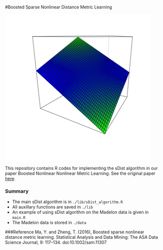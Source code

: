 #Boosted Sparse Nonlinear Distance Metric Learning

![image](https://github.com/yuting27/sDist/blob/master/figs/metric_circle_blue.gif)

This repository contains R codes for implementing the sDist algorithm in our paper Boosted Nonlinear Nonlinear Metric Learning. See the original paper [here](http://onlinelibrary.wiley.com/doi/10.1002/sam.11307/full).

### Summary

- The main sDist algorithm is in `./lib/sDist_algorithm.R`
- All auxillary functions are saved in `./lib`
- An example of using sDist algorithm on the Madelon data is given in `main.R`
- The Madelon data is stored in `./data`

###Reference 
Ma, Y. and Zheng, T. (2016), Boosted sparse nonlinear distance metric learning. Statistical Analysis and Data Mining: The ASA Data Science Journal, 9: 117–134. doi:10.1002/sam.11307
